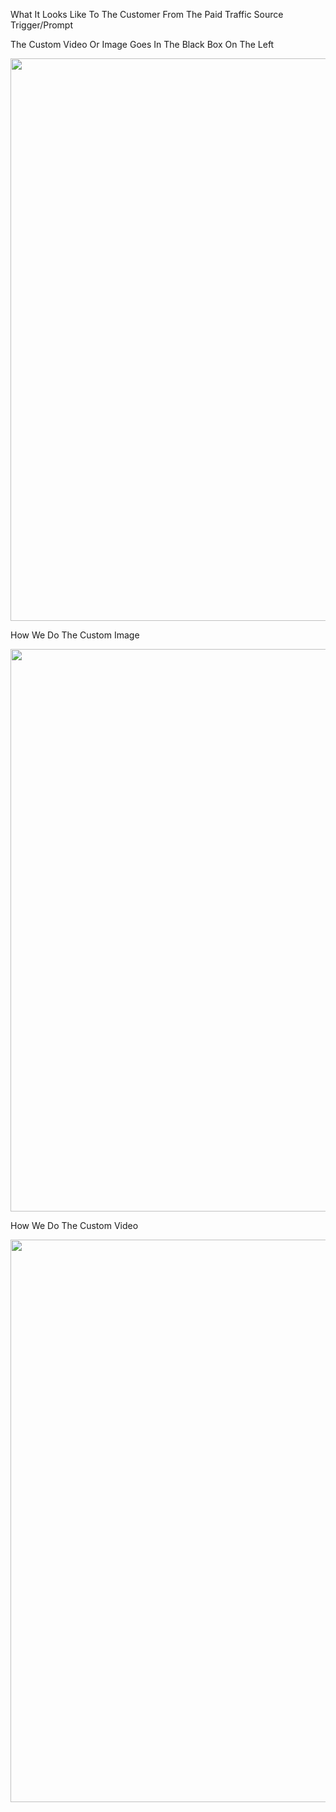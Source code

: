 What It Looks Like To The Customer From The Paid Traffic Source Trigger/Prompt 

The Custom Video Or Image Goes In The Black Box On The Left

<img src="https://raw.githubusercontent.com/SamPutnam/Index-2018/master/Time%20Zone%20Is%20Personalized%20To%20The%20User%20and%20Time%20Updates%20Every%20Hour%20To%20Be%20The%20Next%20Hour%20So%20The%20Information%20Session%20Is%20Running%2024%3A7%3A365.png" width=900>

How We Do The Custom Image

<img src="https://raw.githubusercontent.com/SamPutnam/Index-2018/master/Dynamically%20Show%20Personalized%20Image%20To%20Traffic%20Source%20Or%20Customer%20Psychographic%20Segment.png" width=900>

How We Do The Custom Video

<img src="https://raw.githubusercontent.com/SamPutnam/Index-2018/master/Dynamically%20Show%20Personalized%20Video%20To%20Traffic%20Source%20Or%20Customer%20Psychographic%20Segment.png" width=900>
